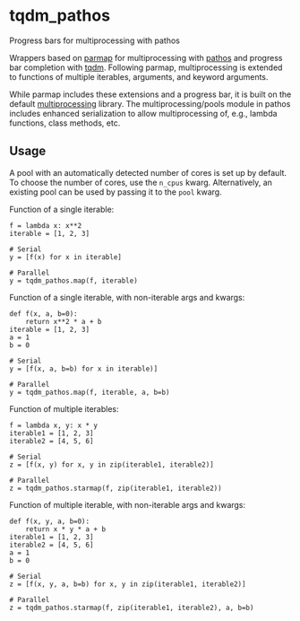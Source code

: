 # tqdm_pathos
Progress bars for multiprocessing with pathos

Wrappers based on [parmap](https://github.com/zeehio/parmap) for multiprocessing with [pathos](https://pathos.readthedocs.io/en/latest/pathos.html#module-pathos.pools) and progress bar completion with [tqdm](https://tqdm.github.io/). Following parmap, multiprocessing is extended to functions of multiple iterables, arguments, and keyword arguments.

While parmap includes these extensions and a progress bar, it is built on the default [multiprocessing](https://docs.python.org/3/library/multiprocessing.html) library. The multiprocessing/pools module in pathos includes enhanced serialization to allow multiprocessing of, e.g., lambda functions, class methods, etc.

## Usage

A pool with an automatically detected number of cores is set up by default. To choose the number of cores, use the `n_cpus` kwarg.
Alternatively, an existing pool can be used by passing it to the `pool` kwarg.

Function of a single iterable:
```
f = lambda x: x**2
iterable = [1, 2, 3]

# Serial
y = [f(x) for x in iterable]

# Parallel
y = tqdm_pathos.map(f, iterable)
```

Function of a single iterable, with non-iterable args and kwargs:
```
def f(x, a, b=0):
    return x**2 * a + b
iterable = [1, 2, 3]
a = 1
b = 0
    
# Serial
y = [f(x, a, b=b) for x in iterable)]

# Parallel
y = tqdm_pathos.map(f, iterable, a, b=b)
```

Function of multiple iterables:
```
f = lambda x, y: x * y
iterable1 = [1, 2, 3]
iterable2 = [4, 5, 6]

# Serial
z = [f(x, y) for x, y in zip(iterable1, iterable2)]

# Parallel
z = tqdm_pathos.starmap(f, zip(iterable1, iterable2))
```

Function of multiple iterable, with non-iterable args and kwargs:
```
def f(x, y, a, b=0):
    return x * y * a + b
iterable1 = [1, 2, 3]
iterable2 = [4, 5, 6]
a = 1
b = 0

# Serial
z = [f(x, y, a, b=b) for x, y in zip(iterable1, iterable2)]

# Parallel
z = tqdm_pathos.starmap(f, zip(iterable1, iterable2), a, b=b)
```


